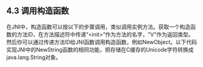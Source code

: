 ## 4.3 调用构造函数

在JNI中，构造函数可以按以下的步骤调用，类似调用实例方法。获取一个构造函数的方法ID，在方法描述符中传递“&lt;init&gt;”作为方法的名字，"V"作为返回类型。然后你可以通过传递方法ID给JNI函数调用构造函数，例如NewObject。以下代码实现JNI中的NewString函数的相同功能，把存储在C缓存的Unicode字符转换成java.lang.String对象。

```

```



